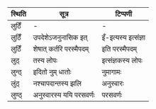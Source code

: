 | स्थिति | सूत्र | टिप्पणी |
| ----- | ------- | ------ |
| लुठिँ | - | - |
| लुठिँ | उपदेशेऽजनुनासिक इत् | इँ-इत्यस्य इत्संज्ञा |
| लुठिँ | शेषात् कर्तरि परस्मैपदम् | इति परस्मैपदम् |
| लुठ् | तस्य लोपः | इत्संज्ञकस्य लोपः |
| लुन्ठ् | इदितो नुम् धातोः | नुमागामः |
| लुंठ् | नश्चापदान्तस्य झलि | अनुस्वारः |
| लुण्ठ् | अनुस्वारस्य ययि परसवर्णः | परसवर्णः |
